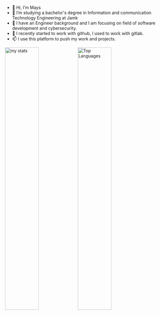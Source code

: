 - 👋 Hi, I’m Mays 
- 👀 I’m studying a bachelor's degree in Information and communication Technology Engineering at Jamk
- 🌱 I have an Engineer background  and I am focusing on field of software development and cybersecurity.
- 💞️ I recently started to work with github, I used to work with gitlab.
- 📫 I use this platform to push my work and projects.


<img alt="my stats" align="left" width="47%" src="https://github-readme-stats.vercel.app/api?username=Mays-M&show_icons=true&theme=merko"/>

<img alt="Top Languages" align="left" width="47%" src="https://github-readme-stats.vercel.app/api/top-langs/?username=Mays-M&layout=compact"/>
